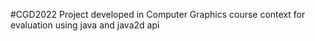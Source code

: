 #CGD2022 Project developed in Computer Graphics course context for evaluation using java and java2d api
